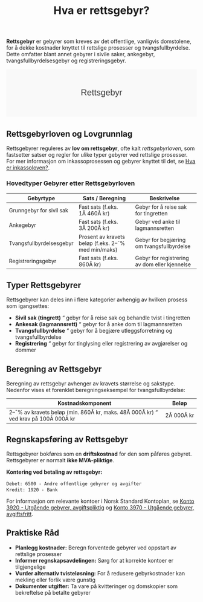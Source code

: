 ﻿---
title: "Hva er rettsgebyr?"
seoTitle: "Hva er rettsgebyr?"
meta_description: '**Rettsgebyr** er gebyrer som kreves av det offentlige, vanligvis domstolene, for å dekke kostnader knyttet til rettslige prosesser og tvangsfullbyrdelse. Dett...'
slug: rettsgebyr
type: blog
layout: pages/single
---

**Rettsgebyr** er gebyrer som kreves av det offentlige, vanligvis domstolene, for å dekke kostnader knyttet til rettslige prosesser og tvangsfullbyrdelse. Dette omfatter blant annet gebyrer i sivile saker, ankegebyr, tvangsfullbyrdelsesgebyr og registreringsgebyr.

![Rettsgebyr](rettsgebyr-image.svg)

## Rettsgebyrloven og Lovgrunnlag

Rettsgebyrer reguleres av **lov om rettsgebyr**, ofte kalt _rettsgebyrloven_, som fastsetter satser og regler for ulike typer gebyrer ved rettslige prosesser. For mer informasjon om inkassoprosessen og gebyrer knyttet til det, se [Hva er inkassoloven?](/blogs/regnskap/hva-er-inkassoloven "Hva er Inkassoloven? Komplett Guide til Norsk Inkassolovgivning og Regler").

### Hovedtyper Gebyrer etter Rettsgebyrloven

| Gebyrtype                       | Sats / Beregning                                 | Beskrivelse                                      |
|---------------------------------|--------------------------------------------------|--------------------------------------------------|
| Grunngebyr for sivil sak        | Fast sats (f.eks. 1Â 460Â kr)                      | Gebyr for å reise sak for tingretten             |
| Ankegebyr                       | Fast sats (f.eks. 3Â 200Â kr)                      | Gebyr ved anke til lagmannsretten                |
| Tvangsfullbyrdelsesgebyr        | Prosent av kravets beløp (f.eks. 2–¯% med min/maks)| Gebyr for begjæring om tvangsfullbyrdelse        |
| Registreringsgebyr              | Fast sats (f.eks. 860Â kr)                        | Gebyr for registrering av dom eller kjennelse    |

## Typer Rettsgebyrer

Rettsgebyrer kan deles inn i flere kategorier avhengig av hvilken prosess som igangsettes:

* **Sivil sak (tingrett)** “ gebyr for å reise sak og behandle tvist i tingretten
* **Ankesak (lagmannsrett)** “ gebyr for å anke dom til lagmannsretten
* **Tvangsfullbyrdelse** “ gebyr for å begjære utleggsforretning og tvangsfullbyrdelse
* **Registrering** “ gebyr for tinglysing eller registrering av avgjørelser og dommer

## Beregning av Rettsgebyr

Beregning av rettsgebyr avhenger av kravets størrelse og sakstype. Nedenfor vises et forenklet beregningseksempel for tvangsfullbyrdelse:

| Kostnadskomponent                                             | Beløp                                                |
|---------------------------------------------------------------|------------------------------------------------------|
| 2–¯% av kravets beløp (min. 860Â kr, maks. 48Â 000Â kr) “ ved krav på 100Â 000Â kr | 2Â 000Â kr                                           |

## Regnskapsføring av Rettsgebyr

Rettsgebyrer bokføres som en **driftskostnad** for den som påføres gebyret. Rettsgebyrer er normalt **ikke MVA-pliktige**.

**Kontering ved betaling av rettsgebyr:**
```
Debet: 6500 - Andre offentlige gebyrer og avgifter
Kredit: 1920 - Bank
```

For informasjon om relevante kontoer i Norsk Standard Kontoplan, se [Konto 3920 - Utgående gebyrer, avgiftspliktig](/blogs/kontoplan/3920-utgaende-gebyrer-avgiftspliktig "Konto 3920 - Utgående gebyrer, avgiftspliktig") og [Konto 3970 - Utgående gebyrer, avgiftsfritt](/blogs/kontoplan/3970-utgaende-gebyrer-avgiftsfritt "Konto 3970 - Utgående gebyrer, avgiftsfritt").

## Praktiske Råd

* **Planlegg kostnader:** Beregn forventede gebyrer ved oppstart av rettslige prosesser  
* **Informer regnskapsavdelingen:** Sørg for at korrekte kontoer er tilgjengelige  
* **Vurder alternativ tvisteløsning:** For å redusere gebyrkostnader kan mekling eller forlik være gunstig  
* **Dokumenter utgifter:** Ta vare på kvitteringer og domskopier som bekreftelse på betalte gebyrer










